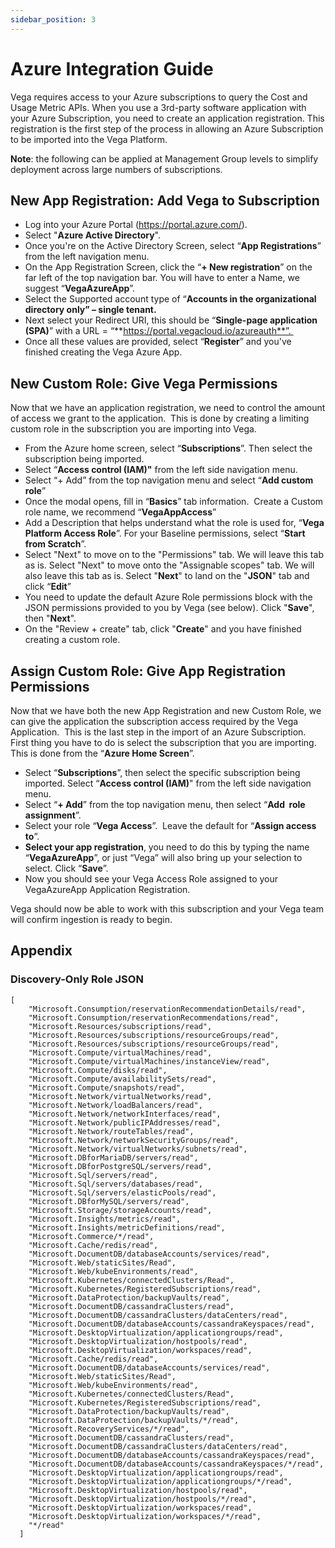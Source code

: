 ```yaml
---
sidebar_position: 3
---
```


# Azure Integration Guide
Vega requires access to your Azure subscriptions to query the Cost and Usage Metric APIs. When you use a 3rd-party software application with your Azure Subscription, you need to create an application registration.  This registration is the first step of the process in allowing an Azure Subscription to be imported into the Vega Platform.

**Note**: the following can be applied at Management Group levels to simplify deployment across large numbers of subscriptions.

## New App Registration: Add Vega to Subscription
        
- Log into your Azure Portal (https://portal.azure.com/).
- Select "**Azure Active Directory**".
- Once you're on the Active Directory Screen, select “**App Registrations**” from the left navigation menu.
- On the App Registration Screen, click the “**+ New registration**” on the far left of the top navigation bar. You will have to enter a Name, we suggest “**VegaAzureApp**”. 
- Select the Supported account type of “**Accounts in the organizational directory only” – single tenant.**
- Next select your Redirect URI, this should be “**Single-page application (SPA)**” with a URL = “**https://portal.vegacloud.io/azureauth**”. 
- Once all these values are provided, select “**Register**” and you've finished creating the Vega Azure App.

## New Custom Role: Give Vega Permissions
        
Now that we have an application registration, we need to control the amount of access we grant to the application.  This is done by creating a limiting custom role in the subscription you are importing into Vega.  

- From the Azure home screen, select “**Subscriptions**”. Then select the subscription being imported.
- Select “**Access control (IAM)"** from the left side navigation menu.
- Select “+ Add” from the top navigation menu and select “**Add custom role**”
- Once the modal opens, fill in “**Basics**” tab information.  Create a Custom role name, we recommend “**VegaAppAccess**” 
- Add a Description that helps understand what the role is used for, “**Vega Platform Access Role**”. For your Baseline permissions, select “**Start from Scratch**”.
- Select "Next" to move on to the "Permissions" tab. We will leave this tab as is. Select "Next" to move onto the "Assignable scopes" tab. We will also leave this tab as is. Select "**Next**" to land on the "**JSON**" tab and click “**Edit**”
- You need to update the default Azure Role permissions block with the JSON permissions provided to you by Vega (see below). Click "**Save**", then "**Next**".
- On the "Review + create" tab, click "**Create**" and you have finished creating a custom role.

## Assign Custom Role: Give App Registration Permissions
        
Now that we have both the new App Registration and new Custom Role, we can give the application the subscription access required by the Vega Application.  This is the last step in the import of an Azure Subscription. First thing you have to do is select the subscription that you are importing.  This is done from the “**Azure Home Screen**”. 

- Select “**Subscriptions**”, then select the specific subscription being imported. Select “**Access control (IAM)**" from the left side navigation menu.
- Select “**+ Add**” from the top navigation menu, then select “**Add  role assignment**”.
- Select your role “**Vega Access**”.  Leave the default for “**Assign access to**”.
- **Select your app registration**, you need to do this by typing the name “**VegaAzureApp**”, or just “Vega” will also bring up your selection to select. Click “**Save**”. 
- Now you should see your Vega Access Role assigned to your VegaAzureApp Application Registration.

Vega should now be able to work with this subscription and your Vega team will confirm ingestion is ready to begin.

## Appendix
### Discovery-Only Role JSON 
```
[
    "Microsoft.Consumption/reservationRecommendationDetails/read",
    "Microsoft.Consumption/reservationRecommendations/read",
    "Microsoft.Resources/subscriptions/read",
    "Microsoft.Resources/subscriptions/resourceGroups/read",
    "Microsoft.Resources/subscriptions/resourceGroups/read",
    "Microsoft.Compute/virtualMachines/read",
    "Microsoft.Compute/virtualMachines/instanceView/read",
    "Microsoft.Compute/disks/read",
    "Microsoft.Compute/availabilitySets/read",
    "Microsoft.Compute/snapshots/read",
    "Microsoft.Network/virtualNetworks/read",
    "Microsoft.Network/loadBalancers/read",
    "Microsoft.Network/networkInterfaces/read",
    "Microsoft.Network/publicIPAddresses/read",
    "Microsoft.Network/routeTables/read",
    "Microsoft.Network/networkSecurityGroups/read",
    "Microsoft.Network/virtualNetworks/subnets/read",
    "Microsoft.DBforMariaDB/servers/read",
    "Microsoft.DBforPostgreSQL/servers/read",
    "Microsoft.Sql/servers/read",
    "Microsoft.Sql/servers/databases/read",
    "Microsoft.Sql/servers/elasticPools/read",
    "Microsoft.DBforMySQL/servers/read",
    "Microsoft.Storage/storageAccounts/read",
    "Microsoft.Insights/metrics/read",
    "Microsoft.Insights/metricDefinitions/read",
    "Microsoft.Commerce/*/read",
    "Microsoft.Cache/redis/read",
    "Microsoft.DocumentDB/databaseAccounts/services/read",
    "Microsoft.Web/staticSites/Read",
    "Microsoft.Web/kubeEnvironments/read",
    "Microsoft.Kubernetes/connectedClusters/Read",
    "Microsoft.Kubernetes/RegisteredSubscriptions/read",
    "Microsoft.DataProtection/backupVaults/read",
    "Microsoft.DocumentDB/cassandraClusters/read",
    "Microsoft.DocumentDB/cassandraClusters/dataCenters/read",
    "Microsoft.DocumentDB/databaseAccounts/cassandraKeyspaces/read",
    "Microsoft.DesktopVirtualization/applicationgroups/read",
    "Microsoft.DesktopVirtualization/hostpools/read",
    "Microsoft.DesktopVirtualization/workspaces/read",
    "Microsoft.Cache/redis/read",
    "Microsoft.DocumentDB/databaseAccounts/services/read",
    "Microsoft.Web/staticSites/Read",
    "Microsoft.Web/kubeEnvironments/read",
    "Microsoft.Kubernetes/connectedClusters/Read",
    "Microsoft.Kubernetes/RegisteredSubscriptions/read",
    "Microsoft.DataProtection/backupVaults/read",
    "Microsoft.DataProtection/backupVaults/*/read",
    "Microsoft.RecoveryServices/*/read",
    "Microsoft.DocumentDB/cassandraClusters/read",
    "Microsoft.DocumentDB/cassandraClusters/dataCenters/read",
    "Microsoft.DocumentDB/databaseAccounts/cassandraKeyspaces/read",
    "Microsoft.DocumentDB/databaseAccounts/cassandraKeyspaces/*/read",
    "Microsoft.DesktopVirtualization/applicationgroups/read",
    "Microsoft.DesktopVirtualization/applicationgroups/*/read",
    "Microsoft.DesktopVirtualization/hostpools/read",
    "Microsoft.DesktopVirtualization/hostpools/*/read",
    "Microsoft.DesktopVirtualization/workspaces/read",
    "Microsoft.DesktopVirtualization/workspaces/*/read",
    "*/read"
  ]
```
